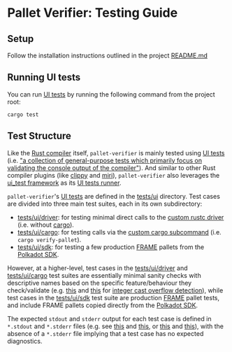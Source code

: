 # Pallet Verifier: Testing Guide

## Setup

Follow the installation instructions outlined in the project [README.md][README-install]

[README-install]: /README.md#installation

## Running UI tests

You can run [UI tests][rustc-ui-tests] by running the following command from the project root:

```shell
cargo test
```

[rustc-ui-tests]: https://rustc-dev-guide.rust-lang.org/tests/ui.html

## Test Structure

Like the [Rust compiler][rustc] itself, `pallet-verifier` is mainly tested using [UI tests][rustc-ui-tests] 
(i.e. ["a collection of general-purpose tests which primarily focus on validating the console output of the compiler"][rustc-ui-tests-intro]).
And similar to other Rust compiler plugins (like [clippy] and [miri]), `pallet-verifier` also leverages 
the [ui_test framework][ui_test-crate] as its [UI tests runner][ui-tests-runner].

[rustc]: https://github.com/rust-lang/rust
[rustc-ui-tests-intro]: https://rustc-dev-guide.rust-lang.org/tests/ui.html#introduction
[clippy]: https://github.com/rust-lang/rust-clippy
[miri]: https://github.com/rust-lang/miri
[ui_test-crate]: https://crates.io/crates/ui_test
[ui-tests-runner]: https://github.com/davidsemakula/pallet-verifier/blob/master/tests/compile-test.rs
[ui-tests-src]: https://github.com/davidsemakula/pallet-verifier/tree/master/tests/ui

`pallet-verifier`'s [UI tests][ui-tests-src] are defined in the [tests/ui][ui-tests-src] directory.
Test cases are divided into three main test suites, each in its own subdirectory: 
- [tests/ui/driver][ui-tests-src-driver]: for testing minimal direct calls to the [custom rustc driver][rustc-driver-src] (i.e. without [cargo]).
- [tests/ui/cargo][ui-tests-src-cargo]: for testing calls via the [custom cargo subcommand][cargo-sub-cmd-src] (i.e. `cargo verify-pallet`).
- [tests/ui/sdk][ui-tests-src-sdk]: for testing a few production [FRAME] pallets from the [Polkadot SDK][polkadot-sdk].

[ui-tests-src-driver]: https://github.com/davidsemakula/pallet-verifier/tree/master/tests/ui/driver
[rustc-driver-src]: https://github.com/davidsemakula/pallet-verifier/blob/master/src/driver.rs
[cargo]: https://doc.rust-lang.org/cargo/
[ui-tests-src-cargo]: https://github.com/davidsemakula/pallet-verifier/tree/master/tests/ui/cargo
[cargo-sub-cmd-src]: https://github.com/davidsemakula/pallet-verifier/blob/master/src/main.rs
[ui-tests-src-sdk]: https://github.com/davidsemakula/pallet-verifier/tree/master/tests/ui/sdk
[FRAME]: https://docs.substrate.io/learn/runtime-development/#frame
[polkadot-sdk]: https://github.com/paritytech/polkadot-sdk

However, at a higher-level, test cases in the [tests/ui/driver][ui-tests-src-driver] and [tests/ui/cargo][ui-tests-src-cargo] 
test suites are essentially minimal sanity checks with descriptive names based on the specific feature/behaviour 
they check/validate (e.g. [this][ui-test-driver-int-cast-overflow] and [this][ui-test-cargo-int-cast-overflow] 
for [integer cast overflow detection][arch-caps]), while test cases in the [tests/ui/sdk][ui-tests-src-sdk] test suite 
are production [FRAME] pallet tests, and include FRAME pallets copied directly from the [Polkadot SDK][polkadot-sdk].

[ui-test-driver-int-cast-overflow]: https://github.com/davidsemakula/pallet-verifier/blob/master/tests/ui/driver/tractable-skeleton-int-cast-overflow.rs
[ui-test-cargo-int-cast-overflow]: https://github.com/davidsemakula/pallet-verifier/tree/master/tests/ui/cargo/minimal-tractable-int-cast-overflow
[arch-caps]: /ARCHITECTURE.md#current-capabilities

The expected `stdout` and `stderr` output for each test case is defined in `*.stdout` and `*.stderr` files 
(e.g. see [this][pallet-multisig-stdout] and [this][pallet-multisig-stderr], or [this][driver-int-cast-overflow-stdout] 
and [this][driver-int-cast-overflow-stderr]), with the absence of a `*.stderr` file implying that a test case has 
no expected diagnostics.

[pallet-multisig-stdout]: https://github.com/davidsemakula/pallet-verifier/blob/master/tests/ui/sdk/multisig/Cargo.stdout
[pallet-multisig-stderr]: https://github.com/davidsemakula/pallet-verifier/blob/master/tests/ui/sdk/multisig/Cargo.stderr
[driver-int-cast-overflow-stdout]: https://github.com/davidsemakula/pallet-verifier/blob/master/tests/ui/driver/tractable-skeleton-int-cast-overflow.stdout
[driver-int-cast-overflow-stderr]: https://github.com/davidsemakula/pallet-verifier/blob/master/tests/ui/driver/tractable-skeleton-int-cast-overflow.stderr
